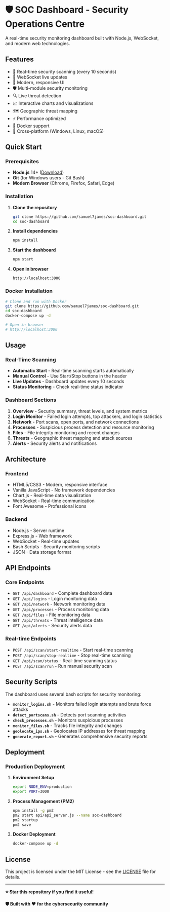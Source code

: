 # 🛡️ SOC Dashboard - Security Operations Centre

A real-time security monitoring dashboard built with Node.js, WebSocket, and modern web technologies.
## Features

- 🔄 Real-time security scanning (every 10 seconds)
- 📡 WebSocket live updates
- 🎨 Modern, responsive UI
- 🛡️ Multi-module security monitoring
- 🔍 Live threat detection
- 📈 Interactive charts and visualizations
- 🗺️ Geographic threat mapping
- ⚡ Performance optimized
- 🐳 Docker support
- 🔧 Cross-platform (Windows, Linux, macOS)

## Quick Start

### Prerequisites

- **Node.js** 14+ ([Download](https://nodejs.org/))
- **Git** (for Windows users - Git Bash)
- **Modern Browser** (Chrome, Firefox, Safari, Edge)

### Installation

1. **Clone the repository**
   ```bash
   git clone https://github.com/samuel7james/soc-dashboard.git
   cd soc-dashboard
   ```

2. **Install dependencies**
   ```bash
   npm install
   ```

3. **Start the dashboard**
   ```bash
   npm start
   ```

4. **Open in browser**
   ```
   http://localhost:3000
   ```

### Docker Installation

```bash
# Clone and run with Docker
git clone https://github.com/samuel7james/soc-dashboard.git
cd soc-dashboard
docker-compose up -d

# Open in browser
# http://localhost:3000
```

## Usage

### Real-Time Scanning

- **Automatic Start** - Real-time scanning starts automatically
- **Manual Control** - Use Start/Stop buttons in the header
- **Live Updates** - Dashboard updates every 10 seconds
- **Status Monitoring** - Check real-time status indicator

### Dashboard Sections

1. **Overview** - Security summary, threat levels, and system metrics
2. **Login Monitor** - Failed login attempts, top attackers, and login statistics
3. **Network** - Port scans, open ports, and network connections
4. **Processes** - Suspicious process detection and resource monitoring
5. **Files** - File integrity monitoring and recent changes
6. **Threats** - Geographic threat mapping and attack sources
7. **Alerts** - Security alerts and notifications

## Architecture

### Frontend
- HTML5/CSS3 - Modern, responsive interface
- Vanilla JavaScript - No framework dependencies
- Chart.js - Real-time data visualization
- WebSocket - Real-time communication
- Font Awesome - Professional icons

### Backend
- Node.js - Server runtime
- Express.js - Web framework
- WebSocket - Real-time updates
- Bash Scripts - Security monitoring scripts
- JSON - Data storage format

## API Endpoints

### Core Endpoints
- `GET /api/dashboard` - Complete dashboard data
- `GET /api/logins` - Login monitoring data
- `GET /api/network` - Network monitoring data
- `GET /api/processes` - Process monitoring data
- `GET /api/files` - File monitoring data
- `GET /api/threats` - Threat intelligence data
- `GET /api/alerts` - Security alerts data

### Real-time Endpoints
- `POST /api/scan/start-realtime` - Start real-time scanning
- `POST /api/scan/stop-realtime` - Stop real-time scanning
- `GET /api/scan/status` - Real-time scanning status
- `POST /api/scan/run` - Run manual security scan

## Security Scripts

The dashboard uses several bash scripts for security monitoring:

- **`monitor_logins.sh`** - Monitors failed login attempts and brute force attacks
- **`detect_portscans.sh`** - Detects port scanning activities
- **`check_processes.sh`** - Monitors suspicious processes
- **`monitor_files.sh`** - Tracks file integrity and changes
- **`geolocate_ips.sh`** - Geolocates IP addresses for threat mapping
- **`generate_report.sh`** - Generates comprehensive security reports

## Deployment

### Production Deployment

1. **Environment Setup**
   ```bash
   export NODE_ENV=production
   export PORT=3000
   ```

2. **Process Management (PM2)**
   ```bash
   npm install -g pm2
   pm2 start api/api_server.js --name soc-dashboard
   pm2 startup
   pm2 save
   ```

3. **Docker Deployment**
   ```bash
   docker-compose up -d
   ```

## License

This project is licensed under the MIT License - see the [LICENSE](LICENSE) file for details.

---

**⭐ Star this repository if you find it useful!**

**🛡️ Built with ❤️ for the cybersecurity community** 
